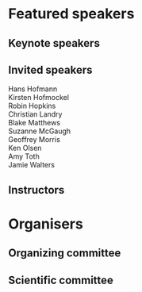 # Featured speakers

## Keynote speakers


## Invited speakers

Hans Hofmann  
Kirsten Hofmockel  
Robin Hopkins  
Christian Landry  
Blake Matthews  
Suzanne McGaugh  
Geoffrey Morris  
Ken Olsen  
Amy Toth  
Jamie Walters  

## Instructors


# Organisers


## Organizing committee


## Scientific committee
